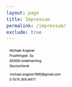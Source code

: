 ```yaml
---
layout: page
title: Impressum
permalink: /impressum/
exclude: true
---
```


<img src="/assets/img/impressum.png" width="30%" />
